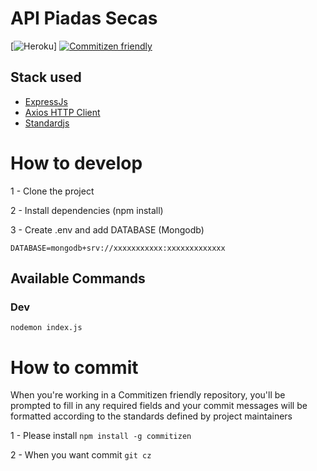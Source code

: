 # API Piadas Secas
[![Heroku](https://heroku-badge.herokuapp.com/?app=api-secas)]
[![Commitizen friendly](https://img.shields.io/badge/commitizen-friendly-brightgreen.svg)](http://commitizen.github.io/cz-cli/)
## Stack used

- [ExpressJs](https://github.com/expressjs/express)
- [Axios HTTP Client](https://github.com/axios/axios)
- [Standardjs](https://standardjs.com/)


# How to develop

1 - Clone the project

2 - Install dependencies (npm install)

3 - Create .env and add DATABASE (Mongodb)

```
DATABASE=mongodb+srv://xxxxxxxxxxx:xxxxxxxxxxxxx
```

## Available Commands

### Dev

```
nodemon index.js
```


# How to commit

When you're working in a Commitizen friendly repository, you'll be prompted to fill in any required fields and your commit messages will be formatted according to the standards defined by project maintainers

1 - Please install `npm install -g commitizen`

2 - When you want commit `git cz`